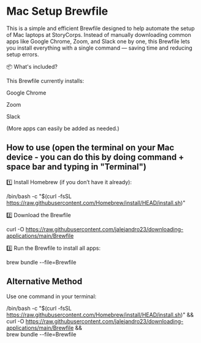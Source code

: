# Mac Setup Brewfile

This is a simple and efficient Brewfile designed to help automate the setup of Mac laptops at StoryCorps. Instead of manually downloading common apps like Google Chrome, Zoom, and Slack one by one, this Brewfile lets you install everything with a single command — saving time and reducing setup errors.

📦 What's included?

This Brewfile currently installs:

Google Chrome

Zoom

Slack

(More apps can easily be added as needed.)

## How to use (open the terminal on your Mac device - you can do this by doing command + space bar and typing in "Terminal")

1️⃣ Install Homebrew (if you don’t have it already): 

/bin/bash -c "$(curl -fsSL https://raw.githubusercontent.com/Homebrew/install/HEAD/install.sh)"


2️⃣ Download the Brewfile

curl -O https://raw.githubusercontent.com/jalejandro23/downloading-applications/main/Brewfile


3️⃣ Run the Brewfile to install all apps:

brew bundle --file=Brewfile

## Alternative Method

Use one command in your terminal:

/bin/bash -c "$(curl -fsSL https://raw.githubusercontent.com/Homebrew/install/HEAD/install.sh)" && \
curl -O https://raw.githubusercontent.com/jalejandro23/downloading-applications/main/Brewfile && \
brew bundle --file=Brewfile
